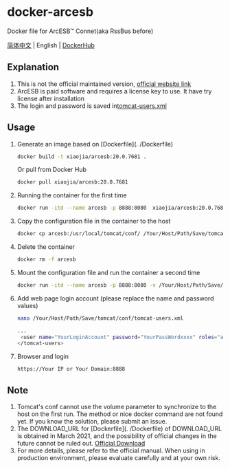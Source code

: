 # docker-arcesb
Docker file for ArcESB™ Connet(aka RssBus before)

[简体中文](./README.md) | English | [DockerHub](https://hub.docker.com/r/xiaojia/arcesb)

## Explanation

1. This is not the official maintained version, [official website link](https://www.arcesb.com/)
2. ArcESB is paid software and requires a license key to use. It have try license after installation
3. The login and password is saved in[tomcat-users.xml](./tomcat/conf/tomcat-users.xml)

## Usage

1. Generate an image based on [Dockerfile](. /Dockerfile)

   ~~~bash
   docker build -t xiaojia/arcesb:20.0.7681 .
   ~~~

   Or pull from Docker Hub

   ~~~bash
   docker pull xiaojia/arcesb:20.0.7681
   ~~~

   

2. Running the container for the first time

   ~~~bash
   docker run -itd --name arcesb -p 8888:8080  xiaojia/arcesb:20.0.7681
   ~~~

3. Copy the configuration file in the container to the host

   ~~~bash
   docker cp arcesb:/usr/local/tomcat/conf/ /Your/Host/Path/Save/tomcat/conf
   ~~~

4. Delete the container 

   ~~~bash
   docker rm -f arcesb
   ~~~

5. Mount the configuration file and run the container a second time

   ~~~bash
   docker run -itd --name arcesb -p 8888:8080 -v /Your/Host/Path/Save/tomcat/conf/:/usr/local/tomcat/conf/ -v /Your/Host/Path/Save/tomcat/logs:/usr/local/tomcat/logs -v /Your/Host/Path/Save/arcesb:/root/arcesb xiaojia/arcesb:20.0.7681
   ~~~

6. Add web page login account (please replace the name and password values)

   ~~~bash
   nano /Your/Host/Path/Save/tomcat/conf/tomcat-users.xml
   
   ...
   	<user name="YourLoginAccount" password="YourPassWordxxxx" roles="arcesb_admin,admin-gui,manager-gui,manager-status,manager-script,manager-jmx" />
   </tomcat-users>
   ~~~

7. Browser and login

   ~~~
   https://Your IP or Your Domain:8888
   ~~~

## Note

1. Tomcat's conf cannot use the volume parameter to synchronize to the host on the first run. The method or nice docker command are not found yet. If you know the solution, please submit an issue.
2. The DOWNLOAD_URL for [Dockerfile](. /Dockerfile) of DOWNLOAD_URL is obtained in March 2021, and the possibility of official changes in the future cannot be ruled out. [Official Download](https://www.arcesb.com/download/)
3. For more details, please refer to the official manual. When using in production environment, please evaluate carefully and at your own risk.

